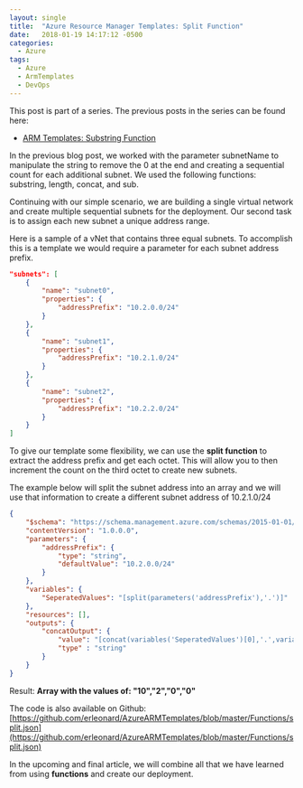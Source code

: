 ```yaml
---
layout: single
title:  "Azure Resource Manager Templates: Split Function"
date:   2018-01-19 14:17:12 -0500
categories:
  - Azure
tags:
  - Azure
  - ArmTemplates
  - DevOps
---
```


This post is part of a series. The previous posts in the series can be found here: 
 - [ARM Templates: Substring Function](http://erleonard.me/azure/AzureARMTemplates-SubstringFunction/)

In the previous blog post, we worked with the parameter subnetName to manipulate the string to remove the 0 at the end and creating a sequential count for each additional subnet. We used the following functions: substring, length, concat, and sub.

Continuing with our simple scenario, we are building a single virtual network and create multiple sequential subnets for the deployment. Our second task is to assign each new subnet a unique address range.

Here is a sample of a vNet that contains three equal subnets. To accomplish this is a template we would require a parameter for each subnet address prefix.

```json
"subnets": [
    {
        "name": "subnet0",
        "properties": {
            "addressPrefix": "10.2.0.0/24"
        }
    },
    {
        "name": "subnet1",
        "properties": {
            "addressPrefix": "10.2.1.0/24"
        }
    },
    {
        "name": "subnet2",
        "properties": {
            "addressPrefix": "10.2.2.0/24"
        }
    }
]
```

To give our template some flexibility, we can use the **split function** to extract the address prefix and get each octet. This will allow you to then increment the count on the third octet to create new subnets.

The example below will split the subnet address into an array and we will use that information to create a different subnet address of 10.2.1.0/24

```json
{
    "$schema": "https://schema.management.azure.com/schemas/2015-01-01/deploymentTemplate.json#",
    "contentVersion": "1.0.0.0",
    "parameters": {
        "addressPrefix": {
            "type": "string",
            "defaultValue": "10.2.0.0/24"
        }
    },
    "variables": {
        "SeperatedValues": "[split(parameters('addressPrefix'),'.')]"
    },
    "resources": [],
    "outputs": {
        "concatOutput": {
            "value": "[concat(variables('SeperatedValues')[0],'.',variables('SeperatedValues')[1],'.1.0/24')]",
            "type" : "string"
        }
    }
}
```
Result: **Array with the values of: "10","2","0","0"**

The code is also available on Github: [https://github.com/erleonard/AzureARMTemplates/blob/master/Functions/split.json](https://github.com/erleonard/AzureARMTemplates/blob/master/Functions/split.json)

In the upcoming and final article, we will combine all that we have learned from using **functions** and create our deployment.
